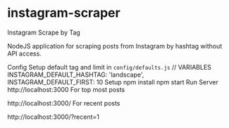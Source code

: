 # instagram-scraper

Instagram Scrape by Tag

NodeJS application for scraping posts from Instagram by hashtag without API access.

Config
Setup default tag and limit in `config/defaults.js`
    // VARIABLES
    INSTAGRAM_DEFAULT_HASHTAG: 'landscape',
    INSTAGRAM_DEFAULT_FIRST: 10
Setup
npm install
npm start
Run Server
http://localhost:3000
For top most posts

http://localhost:3000/<tag>
For recent posts

http://localhost:3000/<tag>?recent=1
